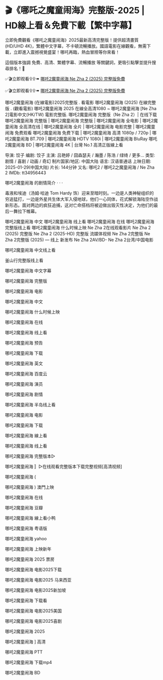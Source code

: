 # 🎬《哪吒之魔童闹海》完整版-2025 | HD線上看＆免費下載【繁中字幕】


立即免費觀看《哪吒之魔童闹海》2025最新高清完整版！提供超清畫質 (HD/UHD 4K)，繁體中文字幕，不卡頓流暢播放。國語電影在線觀看，無需下載，立即進入震撼視覺盛宴！哪吒再臨，熱血冒險等你來看！

這個版本強調 免費、高清、繁體字幕、流暢播放 等關鍵詞，更吸引點擊並提升搜尋排名！🚀

✅🎬立即观看۩۩➠  [哪吒2魔童闹海 Ne Zha 2 (2025) 完整版免費](https://t.co/gef8tp3N4R)

✅🎬立即观看۩۩➠  [哪吒2魔童闹海 Ne Zha 2 (2025) 完整版免費](https://t.co/gef8tp3N4R)

哪吒2魔童闹海 (在線電影)2025完整版 . 看電影 哪吒2魔童闹海 (2025) 在線完整版 . (觀看電影) 哪吒2魔童闹海 2025 在線全高清1080 ~ 哪吒2魔童闹海 [Ne Zha 2]電影中文(HK/TW) 電影完整版. 哪吒2魔童闹海 完整版（Ne Zha 2）| 在线下载哪吒2魔童闹海 完整版 | 哪吒2魔童闹海 完整版 | 哪吒2魔童闹海 全电影 | 哪吒2魔童闹海 全高清在线 | 哪吒2魔童闹海 全片 | 哪吒2魔童闹海 电影完整 | 哪吒2魔童闹海 免费观看 哪吒2魔童闹海 免费下载 | 哪吒2魔童闹海 高清 1080p / 720p | 哪吒2魔童闹海 BT.709 | 哪吒2魔童闹海 HDTV 1080i | 哪吒2魔童闹海 BluRay 哪吒2魔童闹海 BD | 哪吒2魔童闹海 4K | 台灣 No.1 高清正版線上看

导演: 饺子
编剧: 饺子
主演: 吕艳婷 / 囧森瑟夫 / 瀚墨 / 陈浩 / 绿绮 / 更多...
类型: 剧情 / 喜剧 / 动画 / 奇幻
制片国家/地区: 中国大陆
语言: 汉语普通话
上映日期: 2025-01-29(中国大陆)
片长: 144分钟
又名: 哪吒2 / 哪吒2之魔童闹海 / Ne Zha 2
IMDb: tt34956443

哪吒2魔童闹海 的剧情简介 · · ·

毒液和埃迪（汤姆·哈迪 Tom Hardy 饰）迎来至暗时刻。一边是人类神秘组织的穷追猛打，一边是外星共生体大军入侵地球，他们一心同体，花式解锁海陆空作战新形态。面对两边的疯狂追捕，这对亡命搭档将被迫做出毁灭性决定，为他们的最后一舞拉下帷幕。

哪吒2魔童闹海 中文
哪吒2魔童闹海  线上看
哪吒2魔童闹海 在线
哪吒2魔童闹海 完整版线上看
哪吒2魔童闹海 什么时候上映
Ne Zha 2在线观看影片
Ne Zha 2 (2025) 完整版
Ne Zha 2 (2025-HD) 完整版
流媒体视频 Ne Zha 2完整版
Ne Zha 2完整版 (2025) ― 线上
新发布 Ne Zha 2AV/BD- Ne Zha 2台湾/中国电影

哪吒2魔童闹海 中文线上看


釜山行完整版线上看


哪吒2魔童闹海 中文字幕


哪吒2魔童闹海 完整版


哪吒2魔童闹海 电影


哪吒2魔童闹海 中文


哪吒2魔童闹海 什么时候上映


哪吒2魔童闹海 在线


哪吒2魔童闹海 线上看


哪吒2魔童闹海 预告


哪吒2魔童闹海 下载


哪吒2魔童闹海 英文


哪吒2魔童闹海 百度云


哪吒2魔童闹海 演员


哪吒2魔童闹海 剧情


哪吒2魔童闹海 半岛线上看


哪吒2魔童闹海 电影


哪吒2魔童闹海 下载


哪吒2魔童闹海 線上看


哪吒2魔童闹海 线上看


哪吒2魔童闹海 完整版本▷


哪吒2魔童闹海 〛▷在线观看完整版本下载完整视频[高清视频]


哪吒2魔童闹海 (


哪吒2魔童闹海 ) 澳門上映


哪吒2魔童闹海 在线


哪吒2魔童闹海 豆瓣


哪吒2魔童闹海 線上看小鸭


哪吒2魔童闹海 粤语版


哪吒2魔童闹海 yahoo


哪吒2魔童闹海 上映新年


哪吒2魔童闹海 2025 票房


哪吒2魔童闹海 电影2025下载


哪吒2魔童闹海 电影2025 马来西亚


哪吒2魔童闹海 电影2025新加坡


哪吒2魔童闹海 下载看


哪吒2魔童闹海 电影2025美国


哪吒2魔童闹海 电影2025喜剧


哪吒2魔童闹海 2025


哪吒2魔童闹海 ] 高清


哪吒2魔童闹海 PTT


哪吒2魔童闹海 下载mp4


哪吒2魔童闹海 BD
